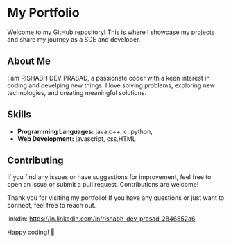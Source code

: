 # My Portfolio

Welcome to my GitHub repository! This is where I showcase my projects and share my journey as a SDE and developer.

## About Me

I am RISHABH DEV PRASAD, a passionate coder with a keen interest in coding and develping new things. I love solving problems, exploring new technologies, and creating meaningful solutions.


## Skills

- **Programming Languages:** java,c++, c, python,
- **Web Development:** javascript, css,HTML

## Contributing

If you find any issues or have suggestions for improvement, feel free to open an issue or submit a pull request. Contributions are welcome!

Thank you for visiting my portfolio! If you have any questions or just want to connect, feel free to reach out.

linkdin: https://in.linkedin.com/in/rishabh-dev-prasad-2846852a6

Happy coding! 🚀
